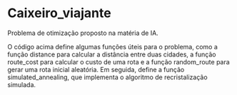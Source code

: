 # Caixeiro_viajante
Problema de otimização proposto na matéria de IA.


O código acima define algumas funções úteis para o problema, como a função distance para calcular a distância entre duas cidades, a função route_cost para calcular o custo de uma rota e a função random_route para gerar uma rota inicial aleatória. Em seguida, define a função simulated_annealing, que implementa o algoritmo de recristalização simulada.
